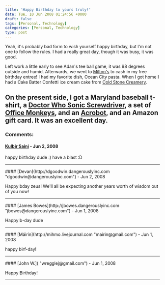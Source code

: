 ```yaml
---
title: 'Happy Birthday to yours truly!'
date: Tue, 10 Jun 2008 01:24:56 +0000
draft: false
tags: [Personal, Technology]
categories: [Personal, Technology]
type: post
---
```


Yeah, it's probably bad form to wish yourself happy birthday, but I'm not one to follow the rules. I had a really great day, though it was busy, it was good.

Left work a little early to see Adan's tee ball game, it was 98 degrees outside and humid. Afterwards, we went to [Milton's](http://www.miltonspizza.com/) to cash in my free birthday entree! I had my favorite dish, Ocean City pasta. When I got home I had a Cake Batter Confetti ice cream cake from [Cold Stone Creamery](http://www.coldstonecreamery.com/cakes/signature_cakes.html).

On the present side, I got a Maryland baseball t-shirt, a [Doctor Who Sonic Screwdriver](http://www.thinkgeek.com/geektoys/cubegoodies/8cff/), a set of [Office Monkeys](http://www.thinkgeek.com/geektoys/cubegoodies/a1a2/), and an [Acrobot](http://www.thinkgeek.com/geektoys/cubegoodies/6748/), and an Amazon gift card. It was an excellent day.
---
### Comments:
#### [Kulbir Saini](http://fedora.co.in "kulbirsaini25@yahoo.co.in") - <time datetime="2008-06-10 02:33:56">Jun 2, 2008</time>

happy birthday dude :) have a blast :D
<hr />
#### [Devan](http://dgoodwin.dangerouslyinc.com "dgoodwin@dangerouslyinc.com") - <time datetime="2008-06-10 07:45:05">Jun 2, 2008</time>

Happy bday zeus! We'll all be expecting another years worth of wisdom out of you now!
<hr />
#### [James Bowes](http://jbowes.dangerouslyinc.com "jbowes@dangerouslyinc.com") - <time datetime="2008-06-09 21:52:40">Jun 1, 2008</time>

Happy b-day dude
<hr />
#### [Máirín](http://mihmo.livejournal.com "mairin@gmail.com") - <time datetime="2008-06-09 23:33:57">Jun 1, 2008</time>

happy birf-day!
<hr />
#### [John W.]( "wregglej@gmail.com") - <time datetime="2008-06-09 22:41:00">Jun 1, 2008</time>

Happy Birthday!
<hr />
